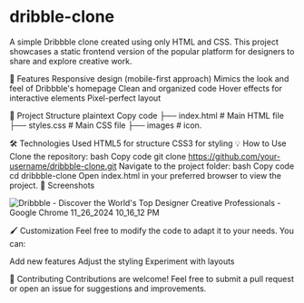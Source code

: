 # dribble-clone

A simple Dribbble clone created using only HTML and CSS. This project showcases a static frontend version of the popular platform for designers to share and explore creative work.

🎨 Features
Responsive design (mobile-first approach)
Mimics the look and feel of Dribbble's homepage
Clean and organized code
Hover effects for interactive elements
Pixel-perfect layout


📂 Project Structure
plaintext
Copy code
├── index.html       # Main HTML file
├── styles.css       # Main CSS file
├── images           # icon.

🛠️ Technologies Used
HTML5 for structure
CSS3 for styling
💡 How to Use
Clone the repository:
bash
Copy code
git clone https://github.com/your-username/dribbble-clone.git
Navigate to the project folder:
bash
Copy code
cd dribbble-clone
Open index.html in your preferred browser to view the project.
🌟 Screenshots

![Dribbble - Discover the World's Top Designer   Creative Professionals - Google Chrome 11_26_2024 10_16_12 PM](https://github.com/user-attachments/assets/9b2170cb-4751-4beb-8f45-82431d863b0a)


🖌️ Customization
Feel free to modify the code to adapt it to your needs. You can:

Add new features
Adjust the styling
Experiment with layouts

🤝 Contributing
Contributions are welcome! Feel free to submit a pull request or open an issue for suggestions and improvements.



